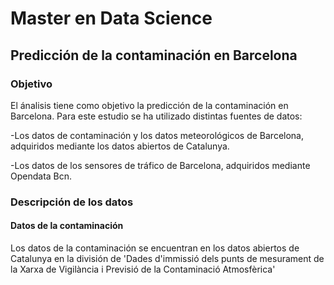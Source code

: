 
# Master en Data Science

## Predicción de la contaminación en Barcelona

### Objetivo

El ánalisis tiene como objetivo la predicción de la contaminación en Barcelona. Para este estudio se ha utilizado distintas fuentes de datos:

-Los datos de contaminación  y los datos meteorológicos de Barcelona, adquiridos mediante los datos abiertos de Catalunya.

-Los datos de los sensores de tráfico de Barcelona, adquiridos mediante Opendata Bcn.

### Descripción de los datos 

#### Datos de la contaminación

Los datos de la contaminación se encuentran en los datos abiertos de Catalunya en la división de 'Dades d'immissió dels punts de mesurament de la Xarxa de Vigilància i Previsió de la Contaminació Atmosfèrica'

 




